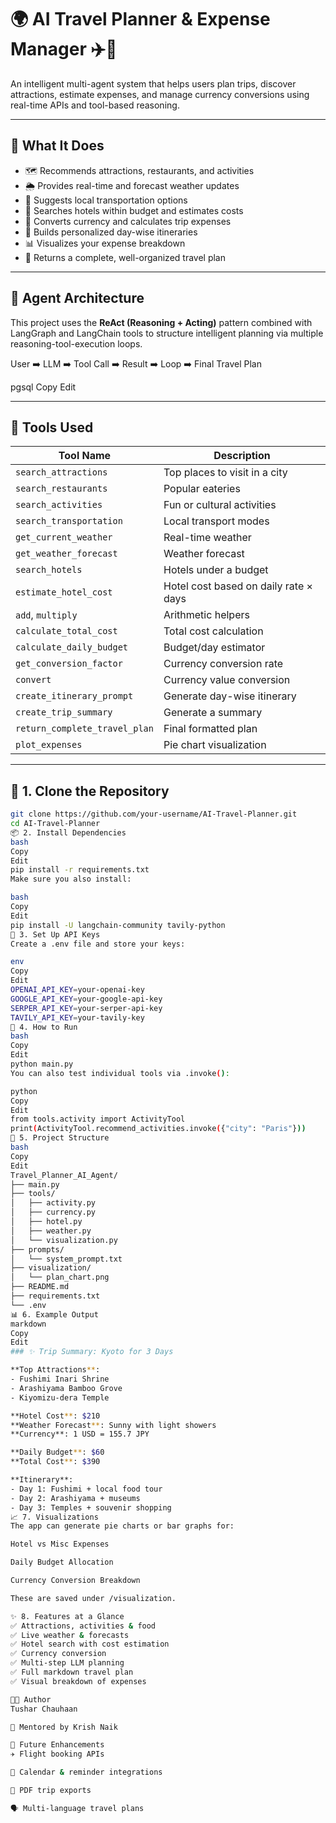 # 🌍 AI Travel Planner & Expense Manager ✈️💸

An intelligent multi-agent system that helps users plan trips, discover attractions, estimate expenses, and manage currency conversions using real-time APIs and tool-based reasoning.

---

## 🧠 What It Does

- 🗺️ Recommends attractions, restaurants, and activities  
- 🌦️ Provides real-time and forecast weather updates  
- 🚕 Suggests local transportation options  
- 🏨 Searches hotels within budget and estimates costs  
- 💸 Converts currency and calculates trip expenses  
- 📅 Builds personalized day-wise itineraries  
- 📊 Visualizes your expense breakdown  
- 📜 Returns a complete, well-organized travel plan  

---

## 🧱 Agent Architecture

This project uses the **ReAct (Reasoning + Acting)** pattern combined with LangGraph and LangChain tools to structure intelligent planning via multiple reasoning-tool-execution loops.

User ➡️ LLM ➡️ Tool Call ➡️ Result ➡️ Loop ➡️ Final Travel Plan

pgsql
Copy
Edit

---

## 🧰 Tools Used

| Tool Name                     | Description                                      |
|------------------------------|--------------------------------------------------|
| `search_attractions`         | Top places to visit in a city                   |
| `search_restaurants`         | Popular eateries                                |
| `search_activities`          | Fun or cultural activities                      |
| `search_transportation`      | Local transport modes                           |
| `get_current_weather`        | Real-time weather                               |
| `get_weather_forecast`       | Weather forecast                                |
| `search_hotels`              | Hotels under a budget                           |
| `estimate_hotel_cost`        | Hotel cost based on daily rate × days           |
| `add`, `multiply`            | Arithmetic helpers                              |
| `calculate_total_cost`       | Total cost calculation                          |
| `calculate_daily_budget`     | Budget/day estimator                            |
| `get_conversion_factor`      | Currency conversion rate                        |
| `convert`                    | Currency value conversion                       |
| `create_itinerary_prompt`    | Generate day-wise itinerary                     |
| `create_trip_summary`        | Generate a summary                              |
| `return_complete_travel_plan`| Final formatted plan                            |
| `plot_expenses`              | Pie chart visualization                         |

---

## 🔧 1. Clone the Repository

```bash
git clone https://github.com/your-username/AI-Travel-Planner.git
cd AI-Travel-Planner
📦 2. Install Dependencies
bash
Copy
Edit
pip install -r requirements.txt
Make sure you also install:

bash
Copy
Edit
pip install -U langchain-community tavily-python
🔐 3. Set Up API Keys
Create a .env file and store your keys:

env
Copy
Edit
OPENAI_API_KEY=your-openai-key
GOOGLE_API_KEY=your-google-api-key
SERPER_API_KEY=your-serper-api-key
TAVILY_API_KEY=your-tavily-key
🚀 4. How to Run
bash
Copy
Edit
python main.py
You can also test individual tools via .invoke():

python
Copy
Edit
from tools.activity import ActivityTool
print(ActivityTool.recommend_activities.invoke({"city": "Paris"}))
📂 5. Project Structure
bash
Copy
Edit
Travel_Planner_AI_Agent/
├── main.py
├── tools/
│   ├── activity.py
│   ├── currency.py
│   ├── hotel.py
│   ├── weather.py
│   └── visualization.py
├── prompts/
│   └── system_prompt.txt
├── visualization/
│   └── plan_chart.png
├── README.md
├── requirements.txt
└── .env
📊 6. Example Output
markdown
Copy
Edit
### ✨ Trip Summary: Kyoto for 3 Days

**Top Attractions**:  
- Fushimi Inari Shrine  
- Arashiyama Bamboo Grove  
- Kiyomizu-dera Temple  

**Hotel Cost**: $210  
**Weather Forecast**: Sunny with light showers  
**Currency**: 1 USD = 155.7 JPY  

**Daily Budget**: $60  
**Total Cost**: $390  

**Itinerary**:
- Day 1: Fushimi + local food tour  
- Day 2: Arashiyama + museums  
- Day 3: Temples + souvenir shopping  
📈 7. Visualizations
The app can generate pie charts or bar graphs for:

Hotel vs Misc Expenses

Daily Budget Allocation

Currency Conversion Breakdown

These are saved under /visualization.

✨ 8. Features at a Glance
✅ Attractions, activities & food
✅ Live weather & forecasts
✅ Hotel search with cost estimation
✅ Currency conversion
✅ Multi-step LLM planning
✅ Full markdown travel plan
✅ Visual breakdown of expenses

👨‍💻 Author
Tushar Chauhaan

🧠 Mentored by Krish Naik

📌 Future Enhancements
✈️ Flight booking APIs

📅 Calendar & reminder integrations

🧾 PDF trip exports

🗣️ Multi-language travel plans

